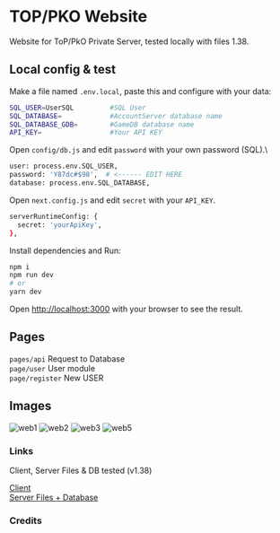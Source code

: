 # TOP/PKO Website

Website for ToP/PkO Private Server, tested locally with files 1.38.

## Local config & test

Make a file named `.env.local`, paste this and configure with your data:

```bash
SQL_USER=UserSQL         #SQL User
SQL_DATABASE=            #AccountServer database name
SQL_DATABASE_GDB=        #GameDB database name
API_KEY=                 #Your API KEY
```

Open `config/db.js` and edit `password` with your own password (SQL).\

```bash
user: process.env.SQL_USER,
password: 'Y87dc#$98',  # <------ EDIT HERE
database: process.env.SQL_DATABASE,
```

Open `next.config.js` and edit `secret` with your `API_KEY`.

```bash
serverRuntimeConfig: {
  secret: 'yourApiKey',
},
```

Install dependencies and Run:

```bash
npm i
npm run dev
# or
yarn dev
```

Open [http://localhost:3000](http://localhost:3000) with your browser to see the result.

## Pages

`pages/api` Request to Database\
`page/user` User module\
`page/register` New USER

## Images

![web1](https://user-images.githubusercontent.com/53408118/171515498-2c064d08-1ecd-4702-8325-bff7cb5b9a92.PNG)
![web2](https://user-images.githubusercontent.com/53408118/171515524-031cfe2c-ec25-4f0c-a63b-1aad85188a2f.PNG)
![web3](https://user-images.githubusercontent.com/53408118/171515573-9400e0ba-7735-48b5-851d-cd2600cec52a.PNG)
![web5](https://user-images.githubusercontent.com/53408118/171515584-591ffd90-9ad4-4366-9986-bbb452e0e4d7.PNG)


### Links

Client, Server Files & DB tested (v1.38)

[Client](https://pkodev.net/topic/6130-release-clean-top-138-client/)\
[Server Files + Database](https://pkodev.net/topic/206-pirate-king-online-138/)

### Credits
